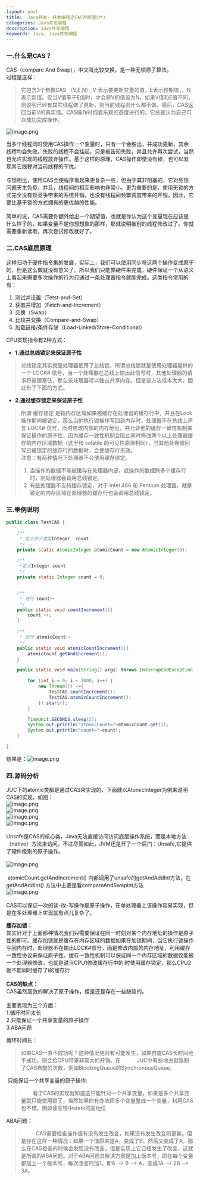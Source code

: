 ```yaml
---
layout: post
title:  Java并发- 并发编程之CAS的原理(六)
categories: Java并发编程
description: Java并发编程
keywords: Java, Java并发编程
---
```


<a name="RqQgw"></a>
### 一.什么是CAS？
CAS（compare And Swap），中文叫比较交换，是一种无锁原子算法。<br />过程是这样：
> 它包含3个参数CAS （V,E,N）,V 表示要更新变量的值，E表示预期值，，N表示新值。仅当V值等于E值时，才会将V的值设为N，如果V值和E值不同，则说明已经有其它线程做了更新，则当前线程则什么都不做，最后，CAS返回当前V的真实值。CAS操作时抱着乐观的态度进行的，它总是认为自己可以成功完成操作。

![image.png](https://cdn.nlark.com/yuque/0/2020/png/440247/1584324837435-945aff59-d458-4eb3-97cf-7fc8c5747ecb.png#align=left&display=inline&height=353&name=image.png&originHeight=353&originWidth=833&size=35834&status=done&style=none&width=833)


当多个线程同时使用CAS操作一个变量时，只有一个会胜出，并成功更新，其余线程均会失败。失败的线程不会挂起，只是被告知失败，并且允许再次尝试，当然也允许实现的线程放弃操作。基于这样的原理，CAS操作即使没有锁，也可以发现其它线程对当前线程的干扰。<br />
<br />与锁相比，使用CAS会使程序看起来更复杂一些，但由于其非阻塞的，它对死锁问题天生免疫，并且，线程间的相互影响也非常小。更为重要的是，使用无锁的方式完全没有锁竞争带来的系统开销，也没有线程间频繁调度带来的开销，因此，它要比基于锁的方式拥有的更优越的性能。<br />
<br />简单的说，CAS需要你额外给出一个期望值，也就是你认为这个变量现在应该是什么样子的，如果变量不是你想想象的那样，那就说明被别的线程修改过了。你就需要重新读取，再次尝试修改就好了。

<a name="z6x6j"></a>
### 二.CAS底层原理
这样归功于硬件指令集的发展，实际上，我们可以使用同步将这两个操作变成原子的，但是这么做就没有意义了。所以我们只能靠硬件来完成，硬件保证一个从语义上看起来需要多次操作的行为只通过一条处理器指令就能完成。这类指令常用的有：

1. 测试并设置（Tetst-and-Set）
1. 获取并增加（Fetch-and-Increment） 
1. 交换（Swap）
1. 比较并交换（Compare-and-Swap） 
1. 加载链接/条件存储（Load-Linked/Store-Conditional）



CPU实现指令有2种方式：

- **1.通过总线锁定来保证原子性**
> 总线锁定其实就是处理器使用了总线锁，所谓总线锁就是使用处理器提供的一个 LOCK# 信号，当一个处理器在总线上输出此信号时，其他处理器的请求将被阻塞住，那么该处理器可以独占共享内存。但是该方法成本太大。因此有了下面的方式。
> <br />

- **2.通过缓存锁定来保证原子性**
> 所谓 缓存锁定 是指内存区域如果被缓存在处理器的缓存行中，并且在Lock 操作期间被锁定，那么当他执行锁操作写回到内存时，处理器不在总线上声言 LOCK# 信号，而时修改内部的内存地址，并允许他的缓存一致性机制来保证操作的原子性，因为缓存一致性机制会阻止同时修改两个以上处理器缓存的内存区域数据（这里和 volatile 的可见性原理相同），当其他处理器回写已被锁定的缓存行的数据时，会使缓存行无效。
> <br />注意：有两种情况下处理器不会使用缓存锁定。
> 
> 1. 当操作的数据不能被缓存在处理器内部，或操作的数据跨多个缓存行时，则处理器会调用总线锁定。
> 1. 有些处理器不支持缓存锁定，对于 Intel 486 和 Pentium 处理器，就是锁定的内存区域在处理器的缓存行也会调用总线锁定。


<a name="WoKPM"></a>
### 三.举例说明

```java
public class TestCAS {

    /**
     * 定义原子类型Integer  count
     */
    private static AtomicInteger atomicCount = new AtomicInteger(0);

    /**
     *定义Integer count
     */
    private static Integer count = 0;


    /**
     * 进行 count++
     */
    public static void countIncrement(){
        count ++;
    }

    /**
     * 进行 atomicCount++
     */
    public static void atomicCountIncrement(){
        atomicCount.getAndIncrement();
    }

    public static void main(String[] args) throws InterruptedException {

        for (int i = 0; i < 2000; i++) {
            new Thread(() ->{
                TestCAS.countIncrement();
                TestCAS.atomicCountIncrement();
            }).start();
        }

        TimeUnit.SECONDS.sleep(2);
        System.out.println("atomicCount="+atomicCount.get());
        System.out.println("count="+count);
    }

}

```
结果是：![image.png](https://cdn.nlark.com/yuque/0/2020/png/440247/1584326973493-906fe320-586a-43a0-8813-15985c8b0c20.png#align=left&display=inline&height=128&name=image.png&originHeight=128&originWidth=355&size=39610&status=done&style=none&width=355)


<a name="b6xL1"></a>
### 四.源码分析

JUC下的atomic类都是通过CAS来实现的，下面就以AtomicInteger为例来说明CAS的实现，如图：<br />![image.png](https://cdn.nlark.com/yuque/0/2020/png/440247/1584327548041-58c3afdf-d52b-42c4-b3cc-01a3d082dabe.png#align=left&display=inline&height=674&name=image.png&originHeight=674&originWidth=932&size=54230&status=done&style=none&width=932)<br />![image.png](https://cdn.nlark.com/yuque/0/2020/png/440247/1584327754273-8d3e108d-828a-4f3c-b3f9-88cd195d1fe5.png#align=left&display=inline&height=407&name=image.png&originHeight=407&originWidth=856&size=479522&status=done&style=none&width=856)<br />![image.png](https://cdn.nlark.com/yuque/0/2020/png/440247/1584327791937-f5aecea0-4bbd-4df5-8600-21a92ff3ea7d.png#align=left&display=inline&height=332&name=image.png&originHeight=332&originWidth=681&size=162033&status=done&style=none&width=681)<br />![image.png](https://cdn.nlark.com/yuque/0/2020/png/440247/1584327808347-476f11ba-4111-4503-884b-9a8be9e109b2.png#align=left&display=inline&height=203&name=image.png&originHeight=203&originWidth=805&size=46222&status=done&style=none&width=805)<br />
<br />Unsafe是CAS的核心类，Java无法直接访问访问底层操作系统，而是本地方法（native）方法来访问。不过尽管如此，JVM还是开了一个后门：Unsafe,它提供了硬件级别的原子操作。<br />
<br />![image.png](https://cdn.nlark.com/yuque/0/2020/png/440247/1584328606007-a8dc7937-699b-47fd-9e02-179ff7f85469.png#align=left&display=inline&height=220&name=image.png&originHeight=220&originWidth=874&size=209327&status=done&style=none&width=874)<br />
<br /> atomicCount.getAndIncrement() 内部调用了unsafe的getAndAddInt方法，在getAndAddInt() 方法中主要是看compareAndSwapInt方法<br />![image.png](https://cdn.nlark.com/yuque/0/2020/png/440247/1584329239001-e4346253-8ebe-4a1d-8b5b-afd254c61207.png#align=left&display=inline&height=91&name=image.png&originHeight=91&originWidth=661&size=97955&status=done&style=none&width=661)<br /> <br />CAS可以保证一次的读-改-写操作是原子操作，在单处理器上该操作容易实现，但是在多处理器上实现就有点儿复杂了。

**缓存加锁：**<br />其实针对于上面那种情况我们只需要保证在同一时刻对某个内存地址的操作是原子性的即可。缓存加锁就是缓存在内存区域的数据如果在加锁期间，当它执行锁操作写回内存时，处理器不在输出LOCK#信号，而是修改内部的内存地址，利用缓存一致性协议来保证原子性。缓存一致性机制可以保证同一个内存区域的数据仅能被一个处理器修改，也就是说当CPU1修改缓存行中的i时使用缓存锁定，那么CPU2就不能同时缓存了i的缓存行<br />
<br />**CAS的缺点：**<br />CAS虽然高效的解决了原子操作，但是还是存在一些缺陷的。<br />
<br />主要表现为三个方面：    <br />1.循环时间太长<br />2.只能保证一个共享变量的原子操作<br />3.ABA问题

循环时间长：
> 如果CAS一直不成功呢？这种情况绝对有可能发生，如果自旋CAS长时间地不成功，则会给CPU带来非常大的开销。在           JUC中有些地方就限制了CAS自旋的次数，例如BlockingQueue的SynchronousQueue。




 只能保证一个共享变量的原子操作:
>         看了CAS的实现就知道这只能针对一个共享变量，如果是多个共享变量就只能使用锁了，当然如果你有办法把多个变量整成一个变量，利用CAS也不错。例如读写锁中state的高地位




ABA问题：
> 

>           CAS需要检查操作值有没有发生改变，如果没有发生改变则更新。但是存在这样一种情况：如果一个值原来是A，变成了B，然后又变成了A，那么在CAS检查的时候会发现没有改变，但是实质上它已经发生了改变，这就是所谓的ABA问题。对于ABA问题其解决方案是加上版本号，即在每个变量都加上一个版本号，每次改变时加1，即A —> B —> A，变成1A —> 2B —> 3A。
